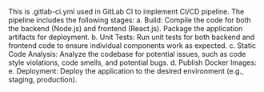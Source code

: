 This is .gitlab-ci.yml used in GitLab CI to implement CI/CD pipeline. The pipeline includes the following stages:
a. Build: Compile the code for both the backend (Node.js) and frontend
(React.js). Package the application artifacts for deployment.
b. Unit Tests: Run unit tests for both backend and frontend code to ensure
individual components work as expected.
c. Static Code Analysis: Analyze the codebase for potential issues, such as
code style violations, code smells, and potential bugs.
d. Publish Docker Images:
e. Deployment: Deploy the application to the desired environment (e.g.,
staging, production).
